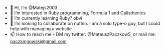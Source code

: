 - 👋 Hi, I’m @Matejs2003
- 👀 I’m interested in Ruby programming, Formula 1 and Calisthenics
- 🌱 I’m currently learning Ruby? obvi
- 💞️ I’m looking to collaborate on nuthin. I am a solo type-o guy, but I could help with managing a website
- 📫 How to reach me - DM my twitter: @MateuszPaczkow5, or mail me: paczkingowski@gmail.com

<!---
Matejs2003/Matejs2003 is a ✨ special ✨ repository because its `README.md` (this file) appears on your GitHub profile.
You can click the Preview link to take a look at your changes.
--->
